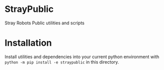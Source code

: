 # StrayPublic
Stray Robots Public utilities and scripts

# Installation
Install utilities and dependencies into your current python environment with `python -m pip install -e straypublic` in this directory.